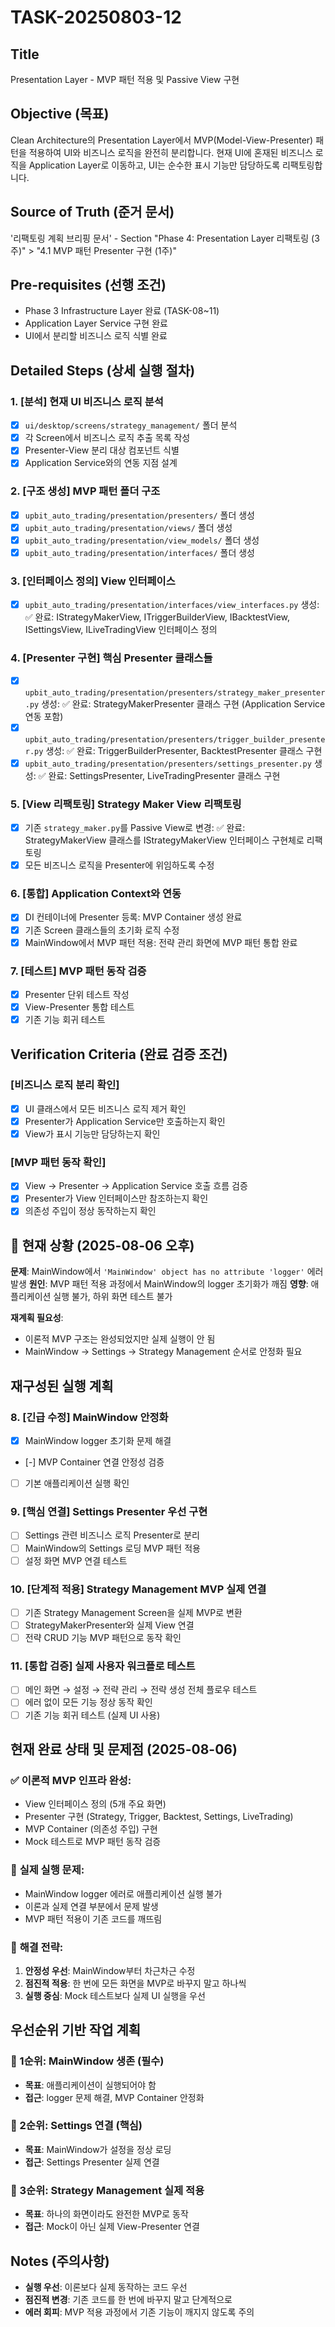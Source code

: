 # TASK-20250803-12

## Title
Presentation Layer - MVP 패턴 적용 및 Passive View 구현

## Objective (목표)
Clean Architecture의 Presentation Layer에서 MVP(Model-View-Presenter) 패턴을 적용하여 UI와 비즈니스 로직을 완전히 분리합니다. 현재 UI에 혼재된 비즈니스 로직을 Application Layer로 이동하고, UI는 순수한 표시 기능만 담당하도록 리팩토링합니다.

## Source of Truth (준거 문서)
'리팩토링 계획 브리핑 문서' - Section "Phase 4: Presentation Layer 리팩토링 (3주)" > "4.1 MVP 패턴 Presenter 구현 (1주)"

## Pre-requisites (선행 조건)
- Phase 3 Infrastructure Layer 완료 (TASK-08~11)
- Application Layer Service 구현 완료
- UI에서 분리할 비즈니스 로직 식별 완료

## Detailed Steps (상세 실행 절차)

### 1. **[분석]** 현재 UI 비즈니스 로직 분석
- [x] `ui/desktop/screens/strategy_management/` 폴더 분석
- [x] 각 Screen에서 비즈니스 로직 추출 목록 작성
- [x] Presenter-View 분리 대상 컴포넌트 식별
- [x] Application Service와의 연동 지점 설계

### 2. **[구조 생성]** MVP 패턴 폴더 구조
- [x] `upbit_auto_trading/presentation/presenters/` 폴더 생성
- [x] `upbit_auto_trading/presentation/views/` 폴더 생성
- [x] `upbit_auto_trading/presentation/view_models/` 폴더 생성
- [x] `upbit_auto_trading/presentation/interfaces/` 폴더 생성

### 3. **[인터페이스 정의]** View 인터페이스
- [x] `upbit_auto_trading/presentation/interfaces/view_interfaces.py` 생성:
✅ 완료: IStrategyMakerView, ITriggerBuilderView, IBacktestView, ISettingsView, ILiveTradingView 인터페이스 정의

### 4. **[Presenter 구현]** 핵심 Presenter 클래스들
- [x] `upbit_auto_trading/presentation/presenters/strategy_maker_presenter.py` 생성:
✅ 완료: StrategyMakerPresenter 클래스 구현 (Application Service 연동 포함)
- [x] `upbit_auto_trading/presentation/presenters/trigger_builder_presenter.py` 생성:
✅ 완료: TriggerBuilderPresenter, BacktestPresenter 클래스 구현
- [x] `upbit_auto_trading/presentation/presenters/settings_presenter.py` 생성:
✅ 완료: SettingsPresenter, LiveTradingPresenter 클래스 구현

### 5. **[View 리팩토링]** Strategy Maker View 리팩토링
- [x] 기존 `strategy_maker.py`를 Passive View로 변경:
✅ 완료: StrategyMakerView 클래스를 IStrategyMakerView 인터페이스 구현체로 리팩토링
- [x] 모든 비즈니스 로직을 Presenter에 위임하도록 수정

### 6. **[통합]** Application Context와 연동
- [x] DI 컨테이너에 Presenter 등록: MVP Container 생성 완료
- [x] 기존 Screen 클래스들의 초기화 로직 수정
- [x] MainWindow에서 MVP 패턴 적용: 전략 관리 화면에 MVP 패턴 통합 완료

### 7. **[테스트]** MVP 패턴 동작 검증
- [X] Presenter 단위 테스트 작성
- [X] View-Presenter 통합 테스트
- [X] 기존 기능 회귀 테스트

## Verification Criteria (완료 검증 조건)

### **[비즈니스 로직 분리 확인]**
- [x] UI 클래스에서 모든 비즈니스 로직 제거 확인
- [x] Presenter가 Application Service만 호출하는지 확인
- [x] View가 표시 기능만 담당하는지 확인

### **[MVP 패턴 동작 확인]**
- [X] View → Presenter → Application Service 호출 흐름 검증
- [X] Presenter가 View 인터페이스만 참조하는지 확인
- [X] 의존성 주입이 정상 동작하는지 확인

## 🚨 현재 상황 (2025-08-06 오후)

**문제**: MainWindow에서 `'MainWindow' object has no attribute 'logger'` 에러 발생
**원인**: MVP 패턴 적용 과정에서 MainWindow의 logger 초기화가 깨짐
**영향**: 애플리케이션 실행 불가, 하위 화면 테스트 불가

**재계획 필요성**:
- 이론적 MVP 구조는 완성되었지만 실제 실행이 안 됨
- MainWindow → Settings → Strategy Management 순서로 안정화 필요

## 재구성된 실행 계획

### 8. **[긴급 수정]** MainWindow 안정화
- [X] MainWindow logger 초기화 문제 해결
- [-] MVP Container 연결 안정성 검증
- [ ] 기본 애플리케이션 실행 확인

### 9. **[핵심 연결]** Settings Presenter 우선 구현
- [ ] Settings 관련 비즈니스 로직 Presenter로 분리
- [ ] MainWindow의 Settings 로딩 MVP 패턴 적용
- [ ] 설정 화면 MVP 연결 테스트

### 10. **[단계적 적용]** Strategy Management MVP 실제 연결
- [ ] 기존 Strategy Management Screen을 실제 MVP로 변환
- [ ] StrategyMakerPresenter와 실제 View 연결
- [ ] 전략 CRUD 기능 MVP 패턴으로 동작 확인

### 11. **[통합 검증]** 실제 사용자 워크플로 테스트
- [ ] 메인 화면 → 설정 → 전략 관리 → 전략 생성 전체 플로우 테스트
- [ ] 에러 없이 모든 기능 정상 동작 확인
- [ ] 기존 기능 회귀 테스트 (실제 UI 사용)

## 현재 완료 상태 및 문제점 (2025-08-06)

### ✅ **이론적 MVP 인프라 완성**:
- View 인터페이스 정의 (5개 주요 화면)
- Presenter 구현 (Strategy, Trigger, Backtest, Settings, LiveTrading)
- MVP Container (의존성 주입) 구현
- Mock 테스트로 MVP 패턴 동작 검증

### 🚨 **실제 실행 문제**:
- MainWindow logger 에러로 애플리케이션 실행 불가
- 이론과 실제 연결 부분에서 문제 발생
- MVP 패턴 적용이 기존 코드를 깨뜨림

### 🎯 **해결 전략**:
1. **안정성 우선**: MainWindow부터 차근차근 수정
2. **점진적 적용**: 한 번에 모든 화면을 MVP로 바꾸지 말고 하나씩
3. **실행 중심**: Mock 테스트보다 실제 UI 실행을 우선

## 우선순위 기반 작업 계획

### 🥇 1순위: MainWindow 생존 (필수)
- **목표**: 애플리케이션이 실행되어야 함
- **접근**: logger 문제 해결, MVP Container 안정화

### 🥈 2순위: Settings 연결 (핵심)
- **목표**: MainWindow가 설정을 정상 로딩
- **접근**: Settings Presenter 실제 연결

### 🥉 3순위: Strategy Management 실제 적용
- **목표**: 하나의 화면이라도 완전한 MVP로 동작
- **접근**: Mock이 아닌 실제 View-Presenter 연결

## Notes (주의사항)
- **실행 우선**: 이론보다 실제 동작하는 코드 우선
- **점진적 변경**: 기존 코드를 한 번에 바꾸지 말고 단계적으로
- **에러 회피**: MVP 적용 과정에서 기존 기능이 깨지지 않도록 주의
